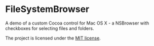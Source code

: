 FileSystemBrowser
========

A demo of a custom Cocoa control for Mac OS X - a NSBrowser with checkboxes for selecting files and folders.

The project is licensed under the [MIT license](LICENSE.txt).
